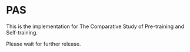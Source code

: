 # PAS
This is the implementation for The Comparative Study of Pre-training and Self-training.

Please wait for further release.
